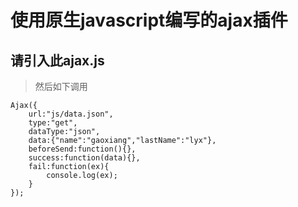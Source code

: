 # 使用原生javascript编写的ajax插件
## 请引入此ajax.js
> 然后如下调用
```
Ajax({
    url:"js/data.json",
    type:"get",
    dataType:"json",
    data:{"name":"gaoxiang","lastName":"lyx"},
    beforeSend:function(){},
    success:function(data){},
    fail:function(ex){
        console.log(ex);
    }
});
```
